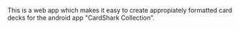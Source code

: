 This is a web app which makes it easy to create appropiately formatted card decks for the android app "CardShark Collection".
